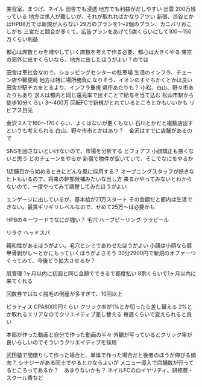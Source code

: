 
美容室、まつげ、ネイル
田舎でも浸透
地方でも利益がだしやすい
出雲 200万残っている
地方は求人が難しいが、それが取れればかなりアツい
新宿、渋谷とかはHPB8万では新規が入らない
29万のプランを1〜2個のプラン、カニバリおこしがち
三宮だと競合が多くて、広告プランをあげて5席くらいにして100〜150万くらい利益

都心は席数とかを増やしていく席数を考えて作る必要、都心は大きくやる
東京の郊外に出すくらいなら、地方に出したほうがよい？のでは

田舎は車社会なので、ショッピングセンターの駐車場
生活のインフラ、チェーン店や郵便局
地方は特に場所勝負になりそう、イオンのすぐちかくとかは良い
田舎が駅チカをとるより、インフラ重視
県庁あたりも？
小松、白山、野々市あたりもあり
求人は都内と同じ還元率で出すことで給与を当て込む
松山市駅から徒歩10分くらい
3〜400万
回転FCで新規がとれているところとかもいいかも
リビアス目元

金沢 2人で160〜170くらい、よくはないが悪くもない
石川とかだと複数店出すというも考えられる
白山、野々市市とかはあり？　金沢はすでに店舗があるので

SNSを回さないといけないので、市場を分析する
ビフォアフ
小顔矯正も悪くないと思う
どのチェーンをやるか
新宿で物件が空いていて、そこでなにをやるか

1店舗目から始めるときにどんな風に採用する？
オープニングスタッフが好きなヒトもいるので、将来の幹部候補みたいな出し方
来るかやってみないとわからないので、一度やってみて調整してみたほうがよい

エンゲージに出しているが、基本給が21万スタート
その金額だと都内は生活できない。最賃ギリギリレベルなので、せめて25万〜は必要かも

HPBのキーワードでなにが強い？
毛穴
ハーブピーリング
ララピール

リラク
ヘッドスパ

親和性があるほうがよい。毛穴とシミであわせたほうがよい
小顔は小顔なら肩甲骨剥がし〜とかにもっていくほうがよさそう
30分2900円で新規のオファーつくってみて、今後どう拡大させるか？

肌管理
1ヶ月以内に初回と同じ金額でできるで都度払い
8割くらいで1ヶ月以内に来てくれる

回数券ではなく脱毛の倒産が多すぎて、10回以上

ピラティス
CPA8000円くらい
クリック率が1%とか切ったら差し替える
2%とか取れるエリアなのでクリエイティブ差し替える
毎週くらいで変えられると良い

本部が作った動画と自分で作った動画の半々
外観が写っているとクリック率が良いらしいのでそういうクリエイティブを採用

武田塾で間借りして作った場合と、単体で作った場合だと後者のほうが伸びる傾向？
シナジーがある同士でやるとかならよいが
メニュー導入で店舗数が行ってるところってあるか？　あまりないかも？
ネイルFCのロイヤリティ、研修費・スクール費など
